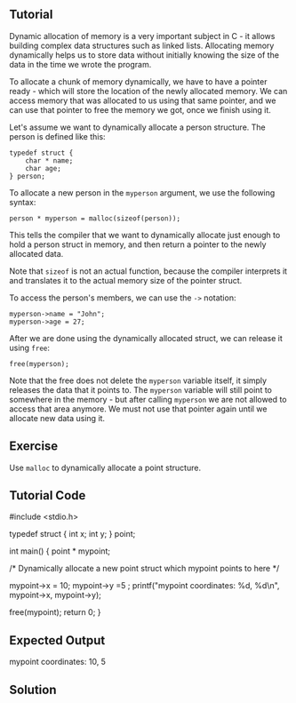 Tutorial
--------

Dynamic allocation of memory is a very important subject in C - it allows building complex data structures such as linked lists. Allocating memory dynamically helps us to store data without initially knowing the size of the data in the time we wrote the program.

To allocate a chunk of memory dynamically, we have to have a pointer ready - which will store the location of the newly allocated memory. We can access memory that was allocated to us using that same pointer, and we can use that pointer to free the memory we got, once we finish using it.

Let's assume we want to dynamically allocate a person structure. The person is defined like this:

    typedef struct {
        char * name;
        char age;
    } person;

To allocate a new person in the `myperson` argument, we use the following syntax:

    person * myperson = malloc(sizeof(person));

This tells the compiler that we want to dynamically allocate just enough to hold a person struct in memory, and then return a pointer to the newly allocated data.

Note that `sizeof` is not an actual function, because the compiler interprets it and translates it to the actual memory size of the pointer struct.

To access the person's members, we can use the `->` notation:

    myperson->name = "John";
    myperson->age = 27;

After we are done using the dynamically allocated struct, we can release it using `free`:

    free(myperson);

Note that the free does not delete the `myperson` variable itself, it simply releases the data that it points to. The `myperson` variable will still point to somewhere in the memory - but after calling `myperson` we are not allowed to access that area anymore. We must not use that pointer again until we allocate new data using it.

Exercise
--------

Use `malloc` to dynamically allocate a point structure.

Tutorial Code
-------------

#include <stdio.h>

typedef struct {
  int x;
  int y;
} point;

int main() {
  point * mypoint;

  /* Dynamically allocate a new point
     struct which mypoint points to here */

  mypoint->x = 10;
  mypoint->y =5 ;
  printf("mypoint coordinates: %d, %d\n", mypoint->x, mypoint->y);

  free(mypoint);
  return 0;
}

Expected Output
---------------

mypoint coordinates: 10, 5

Solution
--------
